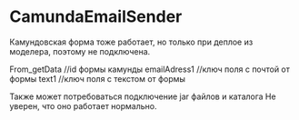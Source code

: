 # CamundaEmailSender
Камундовская форма тоже работает, но только при деплое из моделера, поэтому не подключена.

From_getData    //id формы камунды
emailAdress1    //ключ поля с почтой от формы
text1           //ключ поля с текстом от формы


Также может потребоваться подключение jar файлов и каталога Не уверен, что оно работает нормально.
